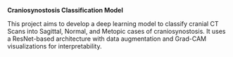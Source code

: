 **Craniosynostosis Classification Model**

This project aims to develop a deep learning model to classify cranial CT Scans into Sagittal, Normal, and Metopic cases of craniosynostosis. It uses a ResNet-based architecture with data augmentation and Grad-CAM visualizations for interpretability. 
